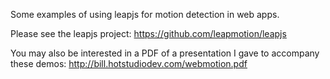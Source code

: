 Some examples of using leapjs for motion detection in web apps.

Please see the leapjs project: <https://github.com/leapmotion/leapjs>

You may also be interested in a PDF of a presentation I gave to accompany these
demos: <http://bill.hotstudiodev.com/webmotion.pdf>
